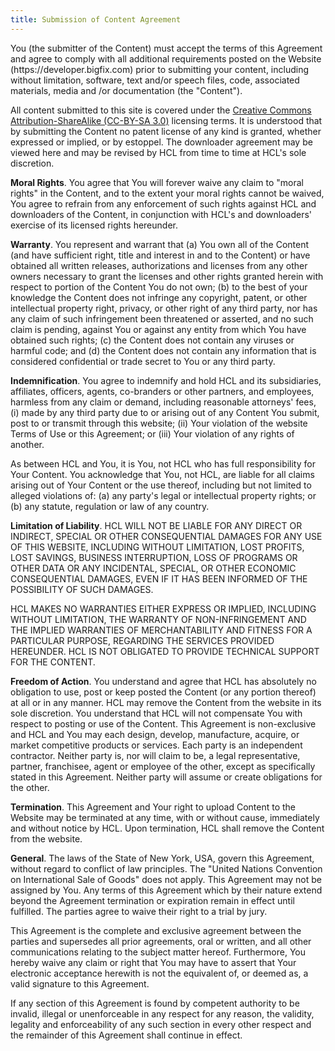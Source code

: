 ```yaml
---
title: Submission of Content Agreement
---
```


<p>You (the submitter of the Content) must accept the terms of this Agreement
and agree to comply with all additional requirements posted on the Website
(https://developer.bigfix.com) prior to submitting your content, including
without limitation, software, text and/or speech files, code,
associated materials, media and /or documentation (the "Content").</p>

<p>All content submitted to this site is covered under the
<a href="http://en.wikipedia.org/wiki/Wikipedia:Text_of_Creative_Commons_Attribution-ShareAlike_3.0_Unported_License">
Creative Commons Attribution-ShareAlike (CC-BY-SA 3.0)</a> licensing terms.
It is understood that by submitting the Content no patent license of any kind
is granted, whether expressed or implied, or by estoppel.
The downloader agreement may be viewed here and may be revised by HCL
from time to time at HCL's sole discretion.</p>

<p><strong>Moral Rights</strong>. You agree that You will forever waive
any claim to "moral rights" in the Content, and to the extent
your moral rights cannot be waived, You agree to refrain from any enforcement
of such rights against HCL and downloaders of the Content, in conjunction
with HCL's and downloaders' exercise of its licensed rights hereunder.</p>

<p><strong>Warranty</strong>. You represent and warrant that (a) You own
all of the Content (and have sufficient right, title and interest
in and to the Content) or have obtained all written releases, authorizations
and licenses from any other owners necessary to grant the licenses
and other rights granted herein with respect to portion of the Content You do
not own; (b) to the best of your knowledge the Content does not infringe
any copyright, patent, or other intellectual property right, privacy,
or other right of any third party, nor has any claim of such infringement
been threatened or asserted, and no such claim is pending, against You
or against any entity from which You have obtained such rights;
(c) the Content does not contain any viruses or harmful code; and
(d) the Content does not contain any information that is considered
confidential or trade secret to You or any third party.</p>

<p><strong>Indemnification</strong>. You agree to indemnify and hold HCL
and its subsidiaries, affiliates, officers, agents, co-branders
or other partners, and employees, harmless from any claim or demand,
including reasonable attorneys' fees, (i) made by any third party
due to or arising out of any Content You submit, post to or transmit
through this website; (ii) Your violation of the website Terms of Use
or this Agreement; or (iii) Your violation of any rights of another.</p>

<p>As between HCL and You, it is You, not HCL who has full responsibility
for Your Content. You acknowledge that You, not HCL, are liable
for all claims arising out of Your Content or the use thereof, including
but not limited to alleged violations of: (a) any party's legal
or intellectual property rights; or (b) any statute, regulation or law
of any country.</p>

<p><strong>Limitation of Liability</strong>. HCL WILL NOT BE LIABLE
FOR ANY DIRECT OR INDIRECT, SPECIAL OR OTHER CONSEQUENTIAL DAMAGES
FOR ANY USE OF THIS WEBSITE, INCLUDING WITHOUT LIMITATION, LOST PROFITS,
LOST SAVINGS, BUSINESS INTERRUPTION, LOSS OF PROGRAMS OR OTHER DATA
OR ANY INCIDENTAL, SPECIAL, OR OTHER ECONOMIC CONSEQUENTIAL DAMAGES,
EVEN IF IT HAS BEEN INFORMED OF THE POSSIBILITY OF SUCH DAMAGES.</p>

<p>HCL MAKES NO WARRANTIES EITHER EXPRESS OR IMPLIED,
INCLUDING WITHOUT LIMITATION, THE WARRANTY OF NON-INFRINGEMENT
AND THE IMPLIED WARRANTIES OF MERCHANTABILITY AND FITNESS
FOR A PARTICULAR PURPOSE, REGARDING THE SERVICES PROVIDED HEREUNDER.
HCL IS NOT OBLIGATED TO PROVIDE TECHNICAL SUPPORT FOR THE CONTENT.</p>

<p><strong>Freedom of Action</strong>. You understand and agree that HCL
has absolutely no obligation to use, post or keep posted the Content
(or any portion thereof) at all or in any manner. HCL may remove
the Content from the website in its sole discretion. You understand
that HCL will not compensate You with respect to posting or use
of the Content. This Agreement is non-exclusive and HCL
and You may each design, develop, manufacture, acquire,
or market competitive products or services.
Each party is an independent contractor. Neither party is,
nor will claim to be, a legal representative, partner, franchisee, agent
or employee of the other, except as specifically stated
in this Agreement. Neither party will assume
or create obligations for the other.</p>

<p><strong>Termination</strong>. This Agreement and Your right
to upload Content to the Website may be terminated at any time,
with or without cause, immediately and without notice by HCL.
Upon termination, HCL shall remove the Content from the website.</p>

<p><strong>General</strong>. The laws of the State of New York, USA,
govern this Agreement, without regard to conflict of law principles.
The "United Nations Convention on International Sale of Goods"
does not apply. This Agreement may not be assigned by You. Any terms
of this Agreement which by their nature extend beyond the Agreement
termination or expiration remain in effect until fulfilled.
The parties agree to waive their right to a trial by jury.</p>

<p>This Agreement is the complete and exclusive agreement
between the parties and supersedes all prior agreements, oral or written,
and all other communications relating to the subject matter hereof.
Furthermore, You hereby waive any claim or right that You may have
to assert that Your electronic acceptance herewith
is not the equivalent of, or deemed as, a valid signature
to this Agreement.</p>

<p>If any section of this Agreement is found by competent authority
to be invalid, illegal or unenforceable in any respect for any reason,
the validity, legality and enforceability of any such section
in every other respect and the remainder of this Agreement
shall continue in effect.</p>
